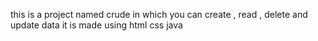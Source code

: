 this is a project named crude in which you can create , read , delete and update data 
it is made using 
html
css
java
